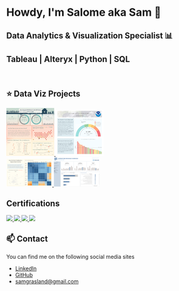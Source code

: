<!--img src='https://avatars.githubusercontent.com/u/34423757?v=4' width="20%"-->

# Howdy, I'm Salome aka Sam 👋
## Data Analytics & Visualization Specialist 📊
## Tableau | Alteryx | Python | SQL 

<br>

## ⭐ Data Viz Projects

<a href="https://public.tableau.com/views/WalkingtoWork_17122388226070/Dashboard1?:language=en-US&:sid=&:display_count=n&:origin=viz_share_link">
    <img src="https://github.com/SSGrasland/Blogging/blob/main/Dashboard%201.png" width ="25%">
  </a>

<a href="https://public.tableau.com/shared/5QJ4MMZ3P?:display_count=n&:origin=viz_share_link">
    <img src="https://raw.githubusercontent.com/SSGrasland/Blogging/main/Florida%20Hurricaness.png" width ="25%">
  </a>

<br>

  <a href="https://public.tableau.com/views/SGraslandProject2/Dashboard2?:language=en-US&:sid=&:display_count=n&:origin=viz_share_link">
    <img src="https://raw.githubusercontent.com/SSGrasland/Blogging/main/Dashboard%202.png" width ="24%">
  </a>

  <a href="https://public.tableau.com/views/BusinessDashboard_17037846936180/Dashboard1?:language=en-US&:sid=&:display_count=n&:origin=viz_share_link">
    <img src="https://raw.githubusercontent.com/SSGrasland/Blogging/main/Dashboard%201%20(1).png" width ="24%">
  </a>









## Certifications

<a href="https://www.credly.com/badges/84ba11fb-9c49-4447-81f5-8956f98855da/public_url">
  <img src="https://images.credly.com/size/340x340/images/bdfc808b-b4aa-44b7-8052-e6a33e4101f4/image.png?raw=true" width="20%">
</a>

<a href="https://www.credly.com/badges/f3185e95-1bfa-47f6-b895-43c0ea3cd7dc/public_url">
  <img src="https://images.credly.com/size/340x340/images/de878f56-515d-40e5-b102-e667192c6f08/Certification_Designer_Advanced.png" width="20%">
</a>


<a href="https://www.credly.com/badges/0fde2bd4-17ab-4c27-9e5c-42b5c57f5397/public_url">
  <img src="https://images.credly.com/size/340x340/images/58b06a5f-aee6-4a11-ac53-da36d5f70e8e/image.png?raw=true" width="20%">
</a>

<a href="https://learn.microsoft.com/api/credentials/share/en-us/SalomeGrasland-8267/91B37E033CCC77B4?sharingId=AC81675EB957A377">
   <img src="https://learn.microsoft.com/en-us/media/learn/certification/badges/microsoft-certified-associate-badge.svg?branch=main" width ="24%">
</a>



## 📫 Contact

You can find me on the following social media sites

- [LinkedIn](https://www.linkedin.com/in/sgrasland/)
- [GitHub](https://github.com/SSGrasland)
- samgrasland@gmail.com



